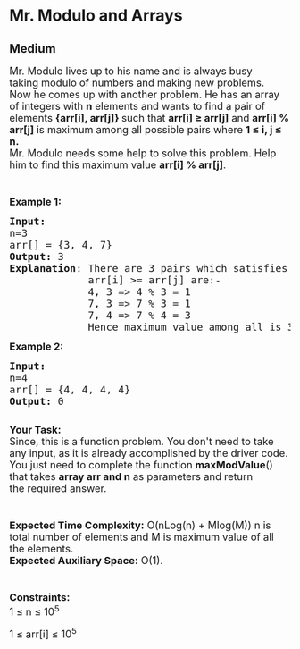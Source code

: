 # Mr. Modulo and Arrays
## Medium
<div class="problems_problem_content__Xm_eO"><p><span style="font-size:18px">Mr. Modulo lives up to his name and is always busy taking&nbsp;modulo of numbers and making&nbsp;new problems.<br>
Now he comes up with another problem. He has an array of integers with <strong>n</strong>&nbsp;elements and wants to find a pair of elements <strong>{arr[i], arr[j]} </strong>such that&nbsp;<strong>arr[i] ≥ arr[j]</strong> and&nbsp;<strong>arr[i] % arr[j]</strong> is&nbsp;maximum among all possible pairs where&nbsp;<strong>1 ≤ i, j ≤ n.</strong><br>
Mr. Modulo needs some help to solve this problem. Help him to find this maximum value&nbsp;<strong>arr[i] % arr[j]</strong>.&nbsp;</span></p>

<p>&nbsp;</p>

<p><span style="font-size:18px"><strong>Example 1:</strong></span></p>

<pre><span style="font-size:18px"><strong>Input:
</strong>n=3
arr[] = {3, 4, 7} 
<strong>Output:</strong> 3
<strong>Explanation</strong>: There are 3 pairs which satisfies 
&nbsp;            arr[i] &gt;= arr[j] are:-
             4, 3 =&gt; 4 % 3 = 1
             7, 3 =&gt; 7 % 3 = 1
             7, 4 =&gt; 7 % 4 = 3
             Hence maximum value among all is 3.</span></pre>

<p><span style="font-size:18px"><strong>Example 2:</strong></span></p>

<pre><span style="font-size:18px"><strong>Input:
</strong>n=4
arr[] = {4, 4, 4, 4} 
<strong>Output:</strong> 0
</span>
</pre>

<p><span style="font-size:18px"><strong>Your Task:</strong><br>
Since, this is a function problem. You don't need to take any input, as it is already accomplished by the driver code. You just need to complete the function <strong>maxModValue</strong>() that takes <strong>array arr and n</strong> as parameters and return the&nbsp;required answer.</span></p>

<p>&nbsp;</p>

<p><span style="font-size:18px"><strong>Expected Time Complexity:</strong>&nbsp;O(nLog(n) + Mlog(M)) n&nbsp;is total number of elements and M is maximum value of all the elements.<br>
<strong>Expected Auxiliary Space:</strong> O(1).</span></p>

<p>&nbsp;</p>

<p><span style="font-size:18px"><strong>Constraints:</strong><br>
1 ≤ n&nbsp;≤ 10<sup>5</sup></span></p>

<p><span style="font-size:18px">1 ≤ arr[i]&nbsp;≤ 10<sup>5</sup></span></p>
</div>